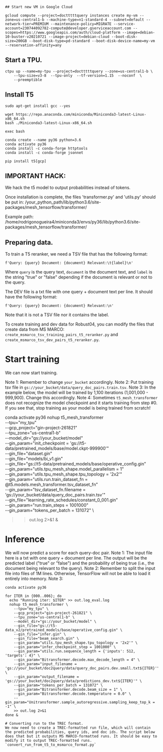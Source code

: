 ```
## Start new VM in Google Cloud

gcloud compute --project=doctttttquery instances create my-vm --zone=us-central1-b --machine-type=n1-standard-4 --subnet=default --network-tier=PREMIUM --maintenance-policy=MIGRATE --service-account=230744092782-compute@developer.gserviceaccount.com --scopes=https://www.googleapis.com/auth/cloud-platform --image=debian-10-buster-v20210721 --image-project=debian-cloud --boot-disk-size=200GB --boot-disk-type=pd-standard --boot-disk-device-name=my-vm --reservation-affinity=any
```

## Start a TPU.
```
ctpu up --name=my-tpu --project=doctttttquery --zone=us-central1-b \
    --tpu-size=v3-8  --tpu-only  --tf-version=1.15  --noconf  \
    --preemptible

```

## Install T5

```
sudo apt-get install gcc --yes

wget https://repo.anaconda.com/miniconda/Miniconda3-latest-Linux-x86_64.sh
bash ./Miniconda3-latest-Linux-x86_64.sh

exec bash

conda create --name py36 python=3.6
conda activate py36
conda install -c conda-forge httptools
conda install -c conda-forge jsonnet

pip install t5[gcp]
```

## IMPORTANT HACK:
We hack the t5 model to output probabilities instead of tokens.

Once installation is complete, the files 'transformer.py' and 'utils.py' should be put in:
/your_python_path/lib/python3.6/site-packages/mesh_tensorflow/transformer/

Example path:
/home/rodrigonogueira4/miniconda3/envs/py36/lib/python3.6/site-packages/mesh_tensorflow/transformer/

## Preparing data.
To train a T5 reranker, we need a TSV file that has the following format:
```
f'Query: {query} Document: {document} Relevant:\t{label}\n'
```
Where `query` is the query text, `document` is the document text, and `label` is the string "true" or "false" depending if the document is relevant or not to the query.

The DEV file is a txt file with one query + document text per line. It should have the following format:
```
f'Query: {query} Document: {document} Relevant:\n'
```
Note that it is not a TSV file nor it contains the label.

To create training and dev data for Robust04, you can modify the files that create data from MS MARCO:
`create_msmarco_tsv_training_pairs_t5_reranker.py` and `create_msmarco_tsv_dev_pairs_t5_reranker.py`.


# Start training
We can now start training. 

Note 1: Remember to change `your_bucket` accordingly.
Note 2: Put training tsv file in `gs://your_bucket/data/query_doc_pairs.train.tsv`.
Note 3: In the example below, the model will be trained by 1,100 iterations (1,001,000 - 999,900). Change this accordingly.
Note 4: Sometimes `t5_mesh_transformer` does not recognize the model checkpoint and it starts training from step #0. If you see that, stop training as your model is being trained from scratch!

conda activate py36
nohup t5_mesh_transformer  \
  --tpu="my_tpu" \
  --gcp_project="gin-project-261821" \
  --tpu_zone="us-central1-b" \
  --model_dir="gs://your_bucket/model" \
  --gin_param="init_checkpoint = 'gs://t5-data/pretrained_models/base/model.ckpt-999900'" \
  --gin_file="dataset.gin" \
  --gin_file="models/bi_v1.gin" \
  --gin_file="gs://t5-data/pretrained_models/base/operative_config.gin" \
  --gin_param="utils.tpu_mesh_shape.model_parallelism = 1" \
  --gin_param="utils.tpu_mesh_shape.tpu_topology = '2x2'" \
  --gin_param="utils.run.train_dataset_fn = @t5.models.mesh_transformer.tsv_dataset_fn" \
  --gin_param="tsv_dataset_fn.filename = 'gs://your_bucket/data/query_doc_pairs.train.tsv'" \
  --gin_file="learning_rate_schedules/constant_0_001.gin" \
  --gin_param="run.train_steps = 1001000" \
  --gin_param="tokens_per_batch = 131072" \
  >> out.log 2>&1 &


# Inference
We will now predict a score for each query-doc pair.
Note 1: The input file here is a txt with one query + document per line. The output will be the predicted label ("true" or "false") and the probability of being true (i.e., the document being relevant to the query).
Note 2: Remember to split the input file into files of 1M lines. Otherwise, TensorFlow will not be able to load it entirely into memory.
Note 3: 

```
conda activate py36

for ITER in {000..006}; do
  echo "Running iter: $ITER" >> out.log_eval.log
  nohup t5_mesh_transformer \
    --tpu="my_tpu" \
    --gcp_project="gin-project-261821" \
    --tpu_zone="us-central1-b" \
    --model_dir="gs://your_bucket/model" \
    --gin_file="gs://t5-data_v2/pretrained_models/base/operative_config.gin" \
    --gin_file="infer.gin" \
    --gin_file="beam_search.gin" \
    --gin_param="utils.tpu_mesh_shape.tpu_topology = '2x2'" \
    --gin_param="infer_checkpoint_step = 1001000" \
    --gin_param="utils.run.sequence_length = {'inputs': 512, 'targets': 4}" \
    --gin_param="Bitransformer.decode.max_decode_length = 4" \
    --gin_param="input_filename = 'gs://your_bucket/doc2query/data/query_doc_pairs.dev.small.txt${ITER}'" \
    --gin_param="output_filename = 'gs://your_bucket/doc2query/data/predictions_dev.txt${ITER}'" \
    --gin_param="tokens_per_batch = 131072" \
    --gin_param="Bitransformer.decode.beam_size = 1" \
    --gin_param="Bitransformer.decode.temperature = 0.0" \
    --gin_param="Unitransformer.sample_autoregressive.sampling_keep_top_k = -1" \
    >> out.log 2>&1
done &

# Converting run to the TREC format.
We now need to create a TREC-formatted run file, which will contain the predicted probabilities, query ids, and doc ids. The script below does that but it outputs MS MARCO-formatted runs. It should be easy to modify it to output TREC-formatted runs. 
`convert_run_from_t5_to_msmarco_format.py`


